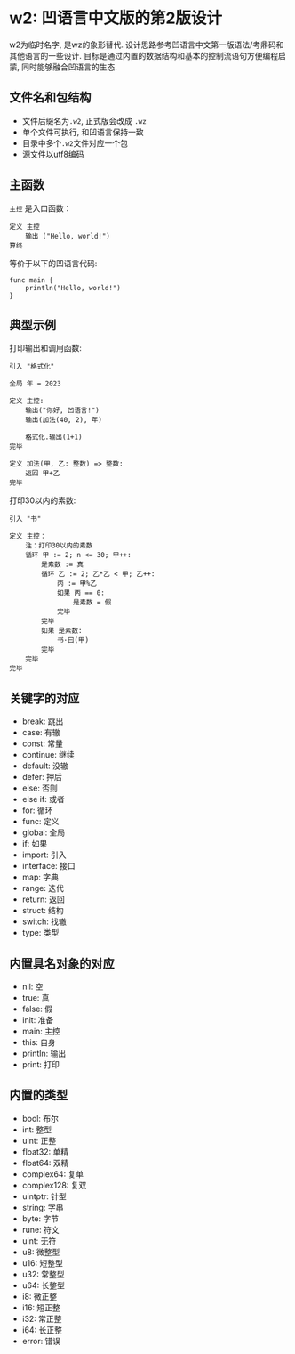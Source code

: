 # w2: 凹语言中文版的第2版设计

w2为临时名字, 是wz的象形替代. 设计思路参考凹语言中文第一版语法/考鼎码和其他语言的一些设计. 目标是通过内置的数据结构和基本的控制流语句方便编程启蒙, 同时能够融合凹语言的生态.

## 文件名和包结构

- 文件后缀名为`.w2`, 正式版会改成 `.wz`
- 单个文件可执行, 和凹语言保持一致
- 目录中多个`.w2`文件对应一个包
- 源文件以utf8编码

## 主函数

`主控` 是入口函数：

```w2
定义 主控
    输出 ("Hello, world!")
算终
```

等价于以下的凹语言代码:

```wa
func main {
    println("Hello, world!")
}
```

## 典型示例

打印输出和调用函数:

```wz
引入 "格式化"

全局 年 = 2023

定义 主控:
	输出("你好, 凹语言!")
	输出(加法(40, 2), 年)

	格式化.输出(1+1)
完毕

定义 加法(甲, 乙: 整数) => 整数:
	返回 甲+乙
完毕
```

打印30以内的素数:

```wz
引入 "书"

定义 主控：
	注：打印30以内的素数
	循环 甲 := 2; n <= 30; 甲++:
		是素数 := 真
		循环 乙 := 2; 乙*乙 < 甲; 乙++:
			丙 := 甲%乙
			如果 丙 == 0:
				是素数 = 假
			完毕
		完毕
		如果 是素数:
			书·曰(甲)
		完毕
	完毕
完毕
```

## 关键字的对应

- break: 跳出
- case: 有辙
- const: 常量
- continue: 继续
- default: 没辙
- defer: 押后
- else: 否则
- else if: 或者
- for: 循环
- func: 定义
- global: 全局
- if: 如果
- import: 引入
- interface: 接口
- map: 字典
- range: 迭代
- return: 返回
- struct: 结构
- switch: 找辙
- type: 类型

## 内置具名对象的对应

- nil: 空
- true: 真
- false: 假
- init: 准备
- main: 主控
- this: 自身
- println: 输出
- print: 打印

## 内置的类型

- bool: 布尔
- int: 整型
- uint: 正整
- float32: 单精
- float64: 双精
- complex64: 复单
- complex128: 复双
- uintptr: 针型
- string: 字串
- byte: 字节
- rune: 符文
- uint: 无符
- u8: 微整型
- u16: 短整型
- u32: 常整型
- u64: 长整型
- i8: 微正整
- i16: 短正整
- i32: 常正整
- i64: 长正整
- error: 错误

